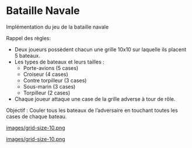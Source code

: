 # Bataille Navale

Implémentation du jeu de la bataille navale 

Rappel des règles:
- Deux joueurs possèdent chacun une grille 10x10 sur laquelle ils placent 5 bateaux.
- Les types de bateaux et leurs tailles :
    - Porte-avions (5 cases)
    - Croiseur (4 cases)
    - Contre torpilleur (3 cases)
    - Sous-marin (3 cases)
    - Torpilleur (2 cases)
- Chaque joueur attaque une case de la grille adverse à tour de rôle.

Objectif : Couler tous les bateaux de l’adversaire en touchant toutes les cases de chaque bateau.

[images/grid-size-10.png](https://github.com/Maxence-villet/Bataille-Navale/blob/main/images/grid-size-10.png)

[images/grid-size-10.png](https://github.com/Maxence-villet/Bataille-Navale/blob/main/images/grid-size-15.png)

